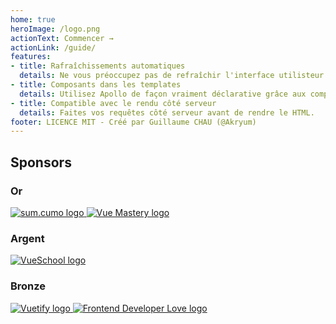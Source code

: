 ```yaml
---
home: true
heroImage: /logo.png
actionText: Commencer →
actionLink: /guide/
features:
- title: Rafraîchissements automatiques
  details: Ne vous préoccupez pas de refraîchir l'interface utilisteur ou de refaire les requêtes !
- title: Composants dans les templates
  details: Utilisez Apollo de façon vraiment déclarative grâce aux composants Apollo.
- title: Compatible avec le rendu côté serveur
  details: Faites vos requêtes côté serveur avant de rendre le HTML.
footer: LICENCE MIT - Créé par Guillaume CHAU (@Akryum)
---
```


<sponsor-button/>

## Sponsors

### Or

<p class="sponsors">
  <a href="https://www.sumcumo.com/en/" target="_blank">
    <img src="https://cdn.discordapp.com/attachments/258614093362102272/570728242399674380/logo-sumcumo.png" alt="sum.cumo logo" class="gold-sponsor">
  </a>

  <a href="https://www.vuemastery.com/" target="_blank">
    <img src="https://cdn.discordapp.com/attachments/258614093362102272/557267759130607630/Vue-Mastery-Big.png" alt="Vue Mastery logo" class="gold-sponsor">
  </a>
</p>

### Argent

<p class="sponsors">
  <a href="https://vueschool.io/" target="_blank">
    <img src="https://vueschool.io/img/logo/vueschool_logo_multicolor.svg" alt="VueSchool logo" class="silver-sponsor">
  </a>
</p>

### Bronze

<p class="sponsors">
  <a href="https://vuetifyjs.com" target="_blank">
    <img src="https://cdn.discordapp.com/attachments/537832759985700914/537832771691872267/Horizontal_Logo_-_Dark.png" alt="Vuetify logo" class="bronze-sponsor">
  </a>

  <a href="https://www.frontenddeveloperlove.com/" target="_blank" title="Frontend Developer Love">
    <img src="https://cdn.discordapp.com/attachments/258614093362102272/557267744249085953/frontend_love-logo.png" alt="Frontend Developer Love logo" class="bronze-sponsor">
  </a>
</p>
